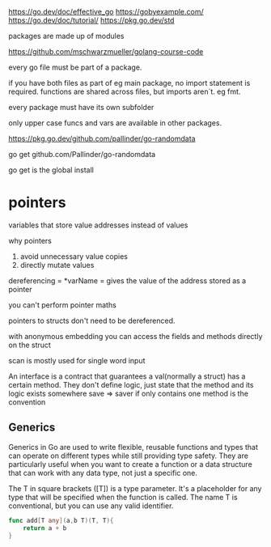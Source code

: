 https://go.dev/doc/effective_go
https://gobyexample.com/
https://go.dev/doc/tutorial/
https://pkg.go.dev/std

packages are made up of modules

https://github.com/mschwarzmueller/golang-course-code

every go file must be part of a package.

if you have both files as part of eg main package, no import statement is required. functions are shared across files, but imports aren´t. eg fmt.

every package must have its own subfolder

only upper case funcs and vars are available in other packages.

https://pkg.go.dev/github.com/pallinder/go-randomdata

go get github.com/Pallinder/go-randomdata

go get is the global install

# pointers

variables that store value addresses instead of values

why pointers

1. avoid unnecessary value copies
2. directly mutate values

dereferencing = \*varName = gives the value of the address stored as a pointer

you can't perform pointer maths

pointers to structs don't need to be dereferenced.

with anonymous embedding you can access the fields and methods directly on the struct

scan is mostly used for single word input

An interface is a contract that guarantees a val(normally a struct) has a certain method. They don't define logic, just state that the method and its logic exists somewhere
save => saver if only contains one method is the convention

## Generics

Generics in Go are used to write flexible, reusable functions and types that can operate on different types while still providing type safety. They are particularly useful when you want to create a function or a data structure that can work with any data type, not just a specific one.

The T in square brackets ([T]) is a type parameter. It's a placeholder for any type that will be specified when the function is called. The name T is conventional, but you can use any valid identifier.

```go
func add[T any](a,b T)(T, T){
    return a + b
}


```
